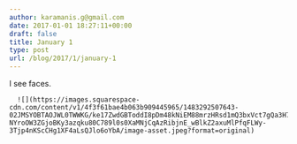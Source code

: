 ```yaml
---
author: karamanis.g@gmail.com
date: 2017-01-01 18:27:11+00:00
draft: false
title: January 1
type: post
url: /blog/2017/1/january-1
---
```


I see faces.


  
      ![](https://images.squarespace-cdn.com/content/v1/4f3f61bae4b063b909445965/1483292507643-02JMSYOBTAOJWL0TWWKG/ke17ZwdGBToddI8pDm48kNiEM88mrzHRsd1mQ3bxVct7gQa3H78H3Y0txjaiv_0fDoOvxcdMmMKkDsyUqMSsMWxHk725yiiHCCLfrh8O1z4YTzHvnKhyp6Da-NYroOW3ZGjoBKy3azqku80C789l0s0XaMNjCqAzRibjnE_wBlkZ2axuMlPfqFLWy-3Tjp4nKScCHg1XF4aLsQJlo6oYbA/image-asset.jpeg?format=original)

